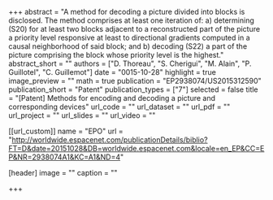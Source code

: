 +++
abstract = "A method for decoding a picture divided into blocks is disclosed. The method comprises at least one iteration of: a) determining (S20) for at least two blocks adjacent to a reconstructed part of the picture a priority level responsive at least to directional gradients computed in a causal neighborhood of said block; and b) decoding (S22) a part of the picture comprising the block whose priority level is the highest."
abstract_short = ""
authors = ["D. Thoreau", "S. Cherigui", "M. Alain", "P. Guillotel", "C. Guillemot"]
date = "0015-10-28"
highlight = true
image_preview = ""
math = true
publication = "EP2938074/US2015312590"
publication_short = "Patent"
publication_types = ["7"]
selected = false
title = "[Patent] Methods for encoding and decoding a picture and corresponding devices"
url_code = ""
url_dataset = ""
url_pdf = ""
url_project = ""
url_slides = ""
url_video = ""

[[url_custom]]
name = "EPO"
url = "http://worldwide.espacenet.com/publicationDetails/biblio?FT=D&date=20151028&DB=worldwide.espacenet.com&locale=en_EP&CC=EP&NR=2938074A1&KC=A1&ND=4"

[header]
image = ""
caption = ""

+++

